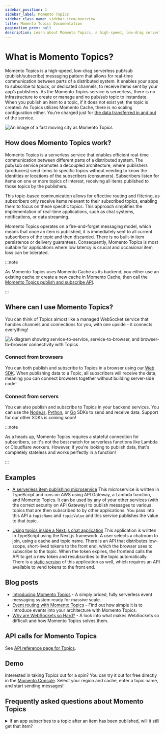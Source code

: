 ```yaml
---
sidebar_position: 1
sidebar_label: Momento Topics
sidebar_class_name: sidebar-item-overview
title: Momento Topics Documentation
pagination_prev: null
description: Learn about Momento Topics, a high-speed, low-drag serverless pub/sub (publish/subscribe) messaging pattern for real-time application communication.
---
```


# What is Momento Topics?

Momento Topics is a high-speed, low-drag serverless pub/sub (publish/subscribe) messaging pattern that allows for real-time communication between parts of a distributed system. It enables your apps to subscribe to *topics*, or dedicated channels, to receive items sent by your app’s publishers. As the Momento Topics service is serverless, there is no infrastructure to create or manage and no pub/sub topic to instantiate. When you publish an item to a topic, if it does not exist yet, the topic is created. As Topics utilizes Momento Cache, there is no scaling configuration either. You’re charged just for [the data transferred in and out](./manage/pricing.md) of the service.

![An image of a fast moving city as Momento Topics](@site/static/img/topics-city.jpg)

## How does Momento Topics work?

Momento Topics is a serverless service that enables efficient real-time communication between different parts of a distributed system. The pub/sub service promotes a decoupled architecture, where publishers (producers) send items to specific topics without needing to know the identities or locations of the subscribers (consumers). Subscribers listen for items on one or more topics of interest, receiving all items published to those topics by the publishers.

This topic-based communication allows for effective routing and filtering, as subscribers only receive items relevant to their subscribed topics, enabling them to focus on these specific topics. This approach simplifies the implementation of real-time applications, such as chat systems, notifications, or data streaming.

Momento Topics operates on a fire-and-forget messaging model, which means that once an item is published, it is immediately sent to all current subscribers of the topic and then discarded. There is no built-in item persistence or delivery guarantees. Consequently, Momento Topics is most suitable for applications where low latency is crucial and occasional item loss can be tolerated.

:::note

As Momento Topics uses Momento Cache as its backend, you either use an existing cache or create a new cache in Momento Cache, then call the [Momento Topics publish and subscribe API](./develop/api-reference/index.md).

:::

## Where can I use Momento Topics?

You can think of Topics almost like a managed WebSocket service that handles channels and connections for you, with one upside - it connects everything!

![A diagram showing service-to-service, service-to-browser, and browser-to-browser connectivity with Topics](@site/static/img/topics-connections.png)

### Connect from browsers

You can both publish and subscribe to Topics in a browser using our [Web SDK](./develop/sdks/web/index.md). When publishing data to a Topic, all subscribers will receive the data, meaning you can connect browsers together without building server-side code!

### Connect from servers

You can also publish and subscribe to Topics in your backend services. You can use the [Node.js](./develop/sdks/nodejs/index.md), [Python](./develop/sdks/python/index.md), or [Go](./develop/sdks/go/index.md) SDKs to send and receive data. Support for our other SDKs is coming soon!

:::note

As a heads up, Momento Topics requires a stateful connection for subscribers, so it's not the best match for serverless functions like Lambda or Cloudflare workers. However, if you're looking to publish data, that's completely stateless and works perfectly in a function!

:::

## Examples

- [A serverless item publishing microservice](https://github.com/momentohq/client-sdk-javascript/tree/main/examples/nodejs/lambda-examples/topics-microservice) This microservice is written in TypeScript and runs on AWS using API Gateway, a Lambda function, and Momento Topics. It can be used by any of your other services (with the correct security on API Gateway) to publish messages to various topics that are then subscribed to by other applications. You pass into this API a `topicName` and `topicValue` and this service publishes the value to that topic.

- [Using topics inside a Next.js chat application](https://github.com/momentohq/client-sdk-javascript/tree/main/examples/web/nextjs-chat) This application is written in TypeScript using the Next.js framework. A user selects a chatroom to join, using a cache and topic name. There is an API that distributes low-scope, short-lived tokens to the front end, which the browser uses to subscribe to the topic. When the token expires, the frontend calls the API to get a new token and resubscribes to the topic automatically. There is a [static version](https://github.com/momentohq/client-sdk-javascript/tree/main/examples/web/vite-chat-app) of this application as well, which requires an API available to vend tokens to the front end.

## Blog posts

- [Introducing Momento Topics](https://www.gomomento.com/blog/momento-just-got-more-powerful-introducing-topics) - A simply priced, fully serverless event messaging system ready for massive scale.
- [Event routing with Momento Topics](https://www.gomomento.com/blog/build-on-momento-event-routing-with-momento-topics) - Find out how simple it is to introduce events into your architecture with Momento Topics.
- [Why are WebSockets so Hard?](https://www.gomomento.com/blog/why-are-websockets-so-hard) - A look into what makes WebSockets so difficult and how Momento Topics solves them.

## API calls for Momento Topics

See [API reference page for Topics](./develop/api-reference/index.md).

## Demo

Interested in taking Topics out for a spin? You can try it out for free directly in the [Momento Console](https://console.gomomento.com/topics). Select your region and cache, enter a topic name, and start sending messages!

## Frequently asked questions about Momento Topics

<details>
  <summary>If an app subscribes to a topic after an item has been published, will it still get that item?</summary>
No. A subscriber does not have access to historical items on a Topic.
</details>
